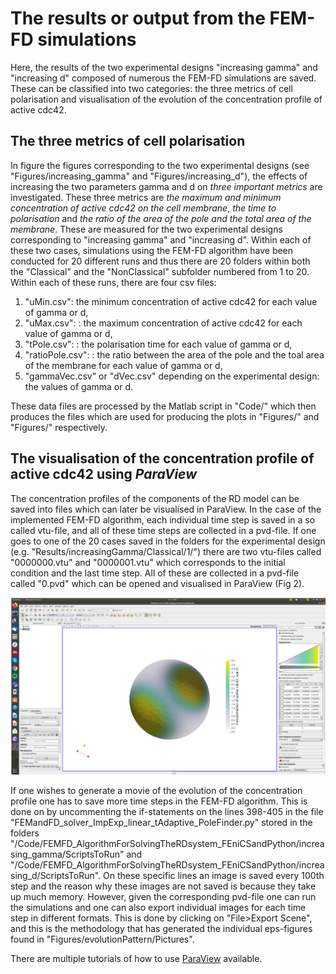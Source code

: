 # The results or output from the FEM-FD simulations
Here, the results of the two experimental designs "increasing gamma" and "increasing d" composed of numerous the FEM-FD simulations are saved. These can be classified into two categories: the three metrics of cell polarisation and visualisation of the evolution of the concentration profile of active cdc42. 

## The three metrics of cell polarisation 
In figure the figures corresponding to the two experimental designs (see "Figures/increasing\_gamma" and "Figures/increasing\_d"), the effects of increasing the two parameters gamma and d on *three important metrics* are investigated. These three metrics are *the maximum and minimum concentration of active cdc42 on the cell membrane*, *the time to polarisation* and *the ratio of the area of the pole and the total area of the membrane*. These are measured for the two experimental designs corresponding to "increasing gamma" and "increasing d". Within each of these two cases, simulations using the FEM-FD algorithm have been conducted for 20 different runs and thus there are 20 folders within both the "Classical" and the "NonClassical" subfolder numbered from 1 to 20. Within each of these runs, there are four csv files: 

1. "uMin.csv": the minimum concentration of active cdc42 for each value of gamma or d,
2. "uMax.csv": : the maximum concentration of active cdc42 for each value of gamma or d,
3. "tPole.csv": : the polarisation time for each value of gamma or d,
4. "ratioPole.csv": : the ratio between the area of the pole and the toal area of the membrane for each value of gamma or d,
5. "gammaVec.csv" or "dVec.csv" depending on the experimental design: the values of gamma or d. 

These data files are processed by the Matlab script in "Code/" which then produces the files which are used for producing the plots in "Figures/" and "Figures/" respectively. 


## The visualisation of the concentration profile of active cdc42 using *ParaView*
The concentration profiles of the components of the RD model can be saved into files which can later be visualised in ParaView. In the case of the implemented FEM-FD algorithm, each individual time step is saved in a so called vtu-file, and all of these time steps are collected in a pvd-file. If one goes to one of the 20 cases saved in the folders for the experimental design (e.g. "Results/increasingGamma/Classical/1/") there are two vtu-files called "0000000.vtu" and "0000001.vtu" which corresponds to the initial condition and the last time step. All of these are collected in a pvd-file called "0.pvd" which can be opened and visualised in ParaView (Fig 2). 



![**Figure 2:** The graphical interface of ParaView used for visualising the concentration profile of active cdc42](../Figures/explanatoryFigures/ParaView.png "The formation of two poles")


If one wishes to generate a movie of the evolution of the concentration profile one has to save more time steps in the FEM-FD algorithm. This is done on by uncommenting the if-statements on the lines 398-405 in the file "FEMandFD_solver_ImpExp_linear_tAdaptive_PoleFinder.py" stored in the folders "/Code/FEMFD\_AlgorithmForSolvingTheRDsystem\_FEniCSandPython/increasing\_gamma/ScriptsToRun" and "/Code/FEMFD\_AlgorithmForSolvingTheRDsystem\_FEniCSandPython/increasing\_d/ScriptsToRun". On these specific lines an image is saved every 100th step and the reason why these images are not saved is because they take up much memory. However, given the corresponding pvd-file one can run the simulations and one can also export individual images for each time step in different formats. This is done by clicking on "File>Export Scene", and this is the methodology that has generated the individual eps-figures found in "Figures/evolutionPattern/Pictures". 



There are multiple tutorials of how to use [ParaView](https://www.paraview.org/tutorials/) available. 
